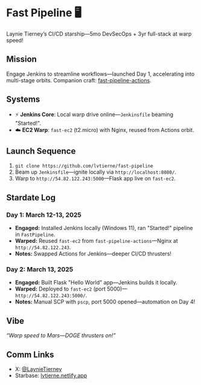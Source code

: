 # Fast Pipeline 🖥️  
Laynie Tierney’s CI/CD starship—5mo DevSecOps + 3yr full-stack at warp speed!  

## Mission  
Engage Jenkins to streamline workflows—launched Day 1, accelerating into multi-stage orbits. Companion craft: [fast-pipeline-actions](https://github.com/lvtierne/fast-pipeline-actions).  

## Systems  
- ⚡ **Jenkins Core**: Local warp drive online—`Jenkinsfile` beaming "Started!".  
- ☁️ **EC2 Warp**: `fast-ec2` (t2.micro) with Nginx, reused from Actions orbit.  

## Launch Sequence  
1. `git clone https://github.com/lvtierne/fast-pipeline`  
2. Beam up `Jenkinsfile`—ignite locally via `http://localhost:8080/`.  
3. Warp to `http://54.82.122.243:5000`—Flask app live on `fast-ec2`.  

## Stardate Log  
### Day 1: March 12-13, 2025  
- **Engaged:** Installed Jenkins locally (Windows 11), ran "Started!" pipeline in `FastPipeline`.  
- **Warped:** Reused `fast-ec2` from `fast-pipeline-actions`—Nginx at `http://54.82.122.243`.  
- **Notes:** Swapped Actions for Jenkins—deeper CI/CD thrusters!  

### Day 2: March 13, 2025  
- **Engaged:** Built Flask "Hello World" app—Jenkins builds it locally.  
- **Warped:** Deployed to `fast-ec2` (port 5000)—`http://54.82.122.243:5000/`.  
- **Notes:** Manual SCP with `pscp`, port 5000 opened—automation on Day 4!  

## Vibe  
*“Warp speed to Mars—DOGE thrusters on!”*  

## Comm Links  
- X: [@LaynieTierney](https://x.com/LaynieTierney)  
- Starbase: [lvtierne.netlify.app](https://lvtierne-portfolio-website.netlify.app)  
